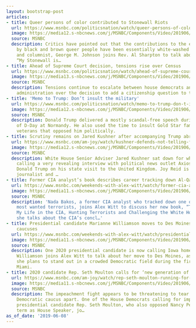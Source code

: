 ```yaml
---
layout: bootstrap-post
articles:
- title: Queer persons of color contributed to Stonewall Riots
  url: https://www.msnbc.com/politicsnation/watch/queer-persons-of-color-contributed-to-stonewall-riots-61566021934
  image: https://media12.s-nbcnews.com/j/MSNBC/Components/Video/201906/n_sharp_queer_190608_1920x1080.nbcnews-fp-1200-630.jpg
  source: MSNBC
  description: Critics have pointed out that the contributions to the events of Stonewall
    by black and brown queer people have been essentially white-washed and voided.  Author
    and columnist, George M. Johnson joins Rev. Al Sharpton to talk about his piece,
    “My Stonewall is…
- title: Ahead of Supreme Court decision, tensions rise over Census
  url: https://www.msnbc.com/politicsnation/watch/ahead-of-supreme-court-decision-tensions-rise-over-census-61565509807
  image: https://media13.s-nbcnews.com/j/MSNBC/Components/Video/201906/n_sharp_census_190608_1920x1080.nbcnews-fp-1200-630.jpg
  source: MSNBC
  description: Tensions continue to escalate between house democrats and the rump
    administration over the decision to add a citizenship question to the 2020 Census.
- title: 'Memo to Trump: Don’t insult the military'
  url: https://www.msnbc.com/politicsnation/watch/memo-to-trump-don-t-insult-the-military-61565509805
  image: https://media12.s-nbcnews.com/j/MSNBC/Components/Video/201906/n_sharp_military_190608_1920x1080.nbcnews-fp-1200-630.jpg
  source: MSNBC
  description: Donald Trump delivered a mostly scandal-free speech during a commemoration
    of D-Day at Normandy. He also used the time to insult Gold Star families and deceased
    veterans that opposed him politically.
- title: Scrutiny remains on Jared Kushner after accompanying Trump abroad
  url: https://www.msnbc.com/am-joy/watch/kushner-defends-not-telling-fbi-about-trump-tower-meeting-61563461732
  image: https://media12.s-nbcnews.com/j/MSNBC/Components/Video/201906/n_joy_jaredkushner_190608_1920x1080.nbcnews-fp-1200-630.jpg
  source: MSNBC
  description: White House Senior Adviser Jared Kushner sat down for what many are
    calling a very revealing interview with political news outlet Axios ahead of joining
    Donald Trump on his state visit to the United Kingdom. Joy Reid is joined by investigative
    journalist and …
- title: Former CIA analyst’s book describes career tracking down Al-Qaeda
  url: https://www.msnbc.com/weekends-with-alex-witt/watch/former-cia-analyst-s-book-describes-career-tracking-down-al-qaeda-61562949966
  image: https://media11.s-nbcnews.com/j/MSNBC/Components/Video/201906/n_witt_NadaBakos_190608_1920x1080.nbcnews-fp-1200-630.jpg
  source: MSNBC
  description: 'Nada Bakos, a former CIA analyst who tracked down one of the world’s
    most wanted terrorists, joins Alex Witt to discuss her new book, “The Targeter:
    My Life in the CIA, Hunting Terrorists and Challenging the White House.” Plus,
    she talks about the CIA’s concl…'
- title: Presidential candidate Marianne Williamson moves to Des Moines ahead of Iowa
    caucuses
  url: https://www.msnbc.com/weekends-with-alex-witt/watch/presidential-candidate-marianne-williamson-moves-to-des-moines-ahead-of-iowa-caucuses-61562437975
  image: https://media11.s-nbcnews.com/j/MSNBC/Components/Video/201906/n_witt_MarianneWilliamson_190608_1920x1080.nbcnews-fp-1200-630.jpg
  source: MSNBC
  description: One 2020 presidential candidate is now calling Iowa home. Marianne
    Williamson joins Alex Witt to talk about her move to Des Moines, as well as how
    she plans to stand out in a crowded Democratic field during the first debate in
    Miami.
- title: 2020 candidate Rep. Seth Moulton calls for ‘new generation of ideas’
  url: https://www.msnbc.com/am-joy/watch/rep-seth-moulton-running-for-president-after-opposing-pelosi-for-speaker-61563973580
  image: https://media11.s-nbcnews.com/j/MSNBC/Components/Video/201906/n_joy_sethmoulton_190608_1920x1080.nbcnews-fp-1200-630.jpg
  source: MSNBC
  description: The impeachment fight appears to be threatening to tear Nancy Pelosi’s
    Democratic caucus apart. One of the House Democrats calling for impeachment, 2020
    presidential candidate Rep. Seth Moulton, who also opposed Nancy Pelosi’s second
    term as House Speaker, jo…
as_of_date: '2019-06-08'
---
```



